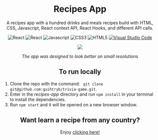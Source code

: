 <h1 align="center"> Recipes App </h1>
<p align="center"> A recipes app with a hundred  drinks and meals recipes build with HTML, CSS, Javascript, React context API, React Hooks, and different API calls. </p>
<div align="center">
 
![React](https://img.shields.io/badge/-React-000000?style=flat&logo=react)
![React](https://img.shields.io/badge/-React%20Hooks-222222?style=flat)
![Javascript](https://img.shields.io/badge/-JavaScript-151515?style=flat&logo=javascript)
![CSS3](https://img.shields.io/badge/-CSS-3E86B8?style=flat&logo=css3)
![HTML5](https://img.shields.io/badge/-HTML5-white?style=flat&logo=HTML5)
[![Visual Studio Code](https://img.shields.io/badge/-VSCode-111111?style=flat&logo=visual-studio-code&logoColor=007ACC)](https://github.com/microsoft/vscode)


  
<kbd>
<img src="src/assets/recipes.gif" />
</kbd>
</div>
<p align="center"><i>The app was designed to look better on small resolutions</i></p>

  <h2 align="center"> To run locally </h2>
  <ol>
  <li> Clone the repo with the command: <code> git clone git@github.com:guihtryb/trivia-game.git</code>.</li>
  <li> Enter in the <i>recipes-app</i> directory and run <code>npm install</code> in your terminal to install the dependencies.</li> 
  <li> Run <code>npm start</code> and it will be opened on a new browser window.</li> 
  </ol>
  
  <h2 align="center"> Want learn a recipe from any country? </h2>
  <p align="center"> Enjoy <a href="guihtryb.github.io/recipes-app">clicking here!</a></p>
